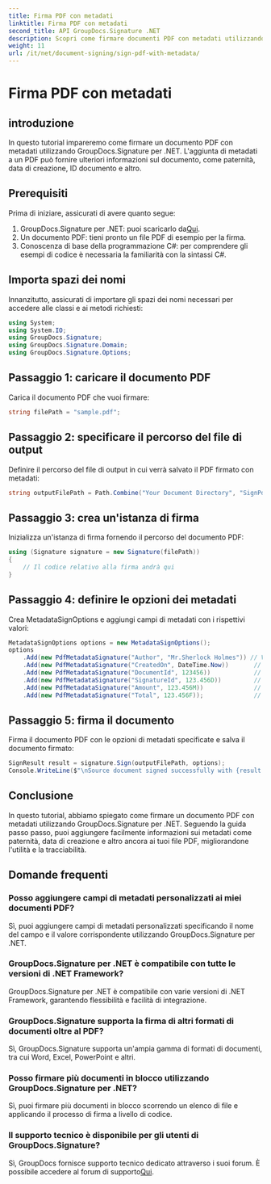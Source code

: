 ```yaml
---
title: Firma PDF con metadati
linktitle: Firma PDF con metadati
second_title: API GroupDocs.Signature .NET
description: Scopri come firmare documenti PDF con metadati utilizzando GroupDocs.Signature per .NET. Migliora facilmente la tracciabilità e l'autenticità dei documenti.
weight: 11
url: /it/net/document-signing/sign-pdf-with-metadata/
---
```


# Firma PDF con metadati

## introduzione
In questo tutorial impareremo come firmare un documento PDF con metadati utilizzando GroupDocs.Signature per .NET. L'aggiunta di metadati a un PDF può fornire ulteriori informazioni sul documento, come paternità, data di creazione, ID documento e altro.
## Prerequisiti
Prima di iniziare, assicurati di avere quanto segue:
1.  GroupDocs.Signature per .NET: puoi scaricarlo da[Qui](https://releases.groupdocs.com/signature/net/).
2. Un documento PDF: tieni pronto un file PDF di esempio per la firma.
3. Conoscenza di base della programmazione C#: per comprendere gli esempi di codice è necessaria la familiarità con la sintassi C#.
## Importa spazi dei nomi
Innanzitutto, assicurati di importare gli spazi dei nomi necessari per accedere alle classi e ai metodi richiesti:
```csharp
using System;
using System.IO;
using GroupDocs.Signature;
using GroupDocs.Signature.Domain;
using GroupDocs.Signature.Options;
```
## Passaggio 1: caricare il documento PDF
Carica il documento PDF che vuoi firmare:
```csharp
string filePath = "sample.pdf";
```
## Passaggio 2: specificare il percorso del file di output
Definire il percorso del file di output in cui verrà salvato il PDF firmato con metadati:
```csharp
string outputFilePath = Path.Combine("Your Document Directory", "SignPdfWithMetadata", "SignedWithMetadata.pdf");
```
## Passaggio 3: crea un'istanza di firma
Inizializza un'istanza di firma fornendo il percorso del documento PDF:
```csharp
using (Signature signature = new Signature(filePath))
{
    // Il codice relativo alla firma andrà qui
}
```
## Passaggio 4: definire le opzioni dei metadati
Crea MetadataSignOptions e aggiungi campi di metadati con i rispettivi valori:
```csharp
MetadataSignOptions options = new MetadataSignOptions();
options
    .Add(new PdfMetadataSignature("Author", "Mr.Sherlock Holmes")) // Valore stringa
    .Add(new PdfMetadataSignature("CreatedOn", DateTime.Now))       // Valori DateTime
    .Add(new PdfMetadataSignature("DocumentId", 123456))            // Valore intero
    .Add(new PdfMetadataSignature("SignatureId", 123.456D))         // Doppio valore
    .Add(new PdfMetadataSignature("Amount", 123.456M))              // Valore decimale
    .Add(new PdfMetadataSignature("Total", 123.456F));              // Valore flottante
```
## Passaggio 5: firma il documento
Firma il documento PDF con le opzioni di metadati specificate e salva il documento firmato:
```csharp
SignResult result = signature.Sign(outputFilePath, options);
Console.WriteLine($"\nSource document signed successfully with {result.Succeeded.Count} signature(s).\nFile saved at {outputFilePath}.");
```

## Conclusione
In questo tutorial, abbiamo spiegato come firmare un documento PDF con metadati utilizzando GroupDocs.Signature per .NET. Seguendo la guida passo passo, puoi aggiungere facilmente informazioni sui metadati come paternità, data di creazione e altro ancora ai tuoi file PDF, migliorandone l'utilità e la tracciabilità.
## Domande frequenti
### Posso aggiungere campi di metadati personalizzati ai miei documenti PDF?
Sì, puoi aggiungere campi di metadati personalizzati specificando il nome del campo e il valore corrispondente utilizzando GroupDocs.Signature per .NET.
### GroupDocs.Signature per .NET è compatibile con tutte le versioni di .NET Framework?
GroupDocs.Signature per .NET è compatibile con varie versioni di .NET Framework, garantendo flessibilità e facilità di integrazione.
### GroupDocs.Signature supporta la firma di altri formati di documenti oltre al PDF?
Sì, GroupDocs.Signature supporta un'ampia gamma di formati di documenti, tra cui Word, Excel, PowerPoint e altri.
### Posso firmare più documenti in blocco utilizzando GroupDocs.Signature per .NET?
Sì, puoi firmare più documenti in blocco scorrendo un elenco di file e applicando il processo di firma a livello di codice.
### Il supporto tecnico è disponibile per gli utenti di GroupDocs.Signature?
 Sì, GroupDocs fornisce supporto tecnico dedicato attraverso i suoi forum. È possibile accedere al forum di supporto[Qui](https://forum.groupdocs.com/c/signature/13).